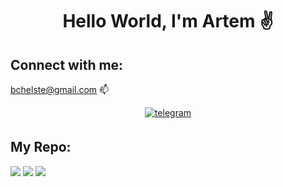 <h1 align="center">Hello World, I'm Artem ✌️</h1>
<!--
<h3 align="center">BMSTU graduate and École 42 student, from Russia 🇷🇺</h3>
-->

## Connect with me:

<p1 align="center">bchelste@gmail.com 📫 </p1>


<div align="center">
  
<a href="https://t.me/o_zdorova/" target="_blank">
<img src=https://img.shields.io/badge/telegram-%2324292e.svg?&style=for-the-badge&logo=telegram&logoColor=white alt=telegram style="margin-bottom: 5px;" />
</a>

</div> 



## My Repo:
![](http://github-profile-summary-cards.vercel.app/api/cards/profile-details?username=bchelste&theme=default)
![](http://github-profile-summary-cards.vercel.app/api/cards/repos-per-language?username=bchelste&theme=default)
![](http://github-profile-summary-cards.vercel.app/api/cards/most-commit-language?username=bchelste&theme=default)



<!--
**bchelste/bchelste** is a ✨ _special_ ✨ repository because its `README.md` (this file) appears on your GitHub profile.

Here are some ideas to get you started:

- 🔭 I’m currently working on ...
- 🌱 I’m currently learning Swift and C++
- 👯 I’m looking to collaborate on ...
- 🤔 I’m looking for help with ...
- 💬 Ask me about ...
- 📫 How to reach me: bchelste@gmail.com
- 😄 Pronouns: ...
- ⚡ Fun fact: ...
-->
